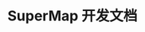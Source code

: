 # SuperMap 开发文档
<script setup lang="ts">
import HomeMap from '../components/HomeMap.vue'
</script>
<ClientOnly>
    <HomeMap class="w-full h-96"/>
</ClientOnly>